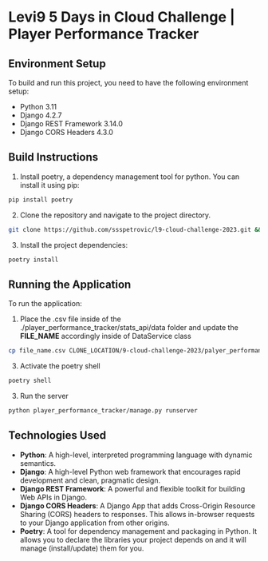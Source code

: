 # Levi9 5 Days in Cloud Challenge | Player Performance Tracker

## Environment Setup

To build and run this project, you need to have the following environment setup:

- Python 3.11
- Django 4.2.7
- Django REST Framework 3.14.0
- Django CORS Headers 4.3.0

## Build Instructions

1. Install poetry, a dependency management tool for python. You can install it using pip:

```bash
pip install poetry
```

2. Clone the repository and navigate to the project directory.
   
```bash
git clone https://github.com/ssspetrovic/l9-cloud-challenge-2023.git && cd 9-cloud-challenge-2023
```
3. Install the project dependencies:

```bash
poetry install
```

## Running the Application

To run the application:
1. Place the .csv file inside of the ./player_performance_tracker/stats_api/data folder and update the **FILE_NAME** accordingly inside of DataService class

```bash
cp file_name.csv CLONE_LOCATION/9-cloud-challenge-2023/palyer_performance_tracker/data
```
   
3. Activate the poetry shell
   
```bash
poetry shell
```

3. Run the server

```bash
python player_performance_tracker/manage.py runserver
```
## Technologies Used

- **Python**: A high-level, interpreted programming language with dynamic semantics.
- **Django**: A high-level Python web framework that encourages rapid development and clean, pragmatic design.
- **Django REST Framework**: A powerful and flexible toolkit for building Web APIs in Django.
- **Django CORS Headers**: A Django App that adds Cross-Origin Resource Sharing (CORS) headers to responses. This allows in-browser requests to your Django application from other origins.
- **Poetry**: A tool for dependency management and packaging in Python. It allows you to declare the libraries your project depends on and it will manage (install/update) them for you.
